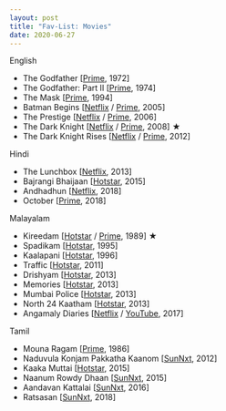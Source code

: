 ```yaml
---
layout: post
title: "Fav-List: Movies"
date: 2020-06-27
---
```


English
* The Godfather [[Prime](https://www.primevideo.com/detail/0KZWS1PUOY12ZSOC1ENY7F2COB), 1972]
* The Godfather: Part II [[Prime](https://www.primevideo.com/detail/0M29QHEWWF4FRHWY7WUQ4M0RVF), 1974]
* The Mask [[Prime](https://www.primevideo.com/detail/0QKB4HLAYWYYJ7IZJYO0GSXWEJ), 1994]
* Batman Begins [[Netflix](https://www.netflix.com/watch/70021642) / [Prime](https://www.primevideo.com/detail/0P9EP6QWO8S60WBB7030KAV4Z7), 2005]
* The Prestige [[Netflix](https://www.netflix.com/watch/70047095) / [Prime](https://www.primevideo.com/detail/0NHF8XHW3MHY857TGPSWTYCXTI), 2006]
* The Dark Knight [[Netflix](https://www.netflix.com/watch/70079583) / [Prime](https://www.primevideo.com/detail/0QSTXR0EXWWYI4D3UGMLFM4A0Q), 2008] &#9733;
* The Dark Knight Rises [[Netflix](https://www.netflix.com/watch/70213514) / [Prime](https://www.primevideo.com/detail/0HX4ZJ73JRAEWPVUE5ZA7ALIIX), 2012]

Hindi
* The Lunchbox [[Netflix](https://www.netflix.com/in/title/70278932), 2013]
* Bajrangi Bhaijaan [[Hotstar](https://www.hotstar.com/in/movies/bajrangi-bhaijaan/1000071777), 2015]
* Andhadhun [[Netflix](https://www.netflix.com/watch/81039381), 2018]
* October [[Prime](https://www.primevideo.com/detail/0KVOW5B1SGGC67U9R3BX2F7KXB), 2018]

Malayalam
* Kireedam [[Hotstar](https://www.hotstar.com/in/movies/kireedam/1000110732) / [Prime](https://www.primevideo.com/detail/0PQIIEJTVNUP03K79M430HVGNS), 1989] &#9733;
* Spadikam [[Hotstar](https://www.hotstar.com/in/movies/spadikam/1000160352), 1995]
* Kaalapani [[Hotstar](https://www.hotstar.com/in/movies/kaalapani/1000151810), 1996]
* Traffic [[Hotstar](https://www.hotstar.com/in/movies/traffic/1000100644), 2011]
* Drishyam [[Hotstar](https://www.hotstar.com/in/movies/drishyam/1000051783), 2013]
* Memories [[Hotstar](https://www.hotstar.com/in/movies/memories/1000080775), 2013]
* Mumbai Police [[Hotstar](https://www.hotstar.com/in/movies/mumbai-police/1000081082), 2013]
* North 24 Kaatham [[Hotstar](https://www.hotstar.com/in/movies/north-24-katham/1000158442), 2013]
* Angamaly Diaries [[Netflix](https://www.netflix.com/watch/80182447) / [YouTube](https://www.youtube.com/watch?v=9mRG1GVxtkY), 2017]

Tamil
* Mouna Ragam [[Prime](https://www.primevideo.com/detail/0KN7YBDJ8UZNMGZZ4U1PPTSRT0), 1986]
* Naduvula Konjam Pakkatha Kaanom [[SunNxt](https://www.sunnxt.com/movie/detail/7086), 2012]
* Kaaka Muttai [[Hotstar](https://www.hotstar.com/in/movies/kaaka-muttai/1000070415), 2015]
* Naanum Rowdy Dhaan [[SunNxt](https://www.sunnxt.com/tamil-movie/detail/7258/naanum-rowdy-dhaan), 2015]
* Aandavan Kattalai [[SunNxt](https://www.sunnxt.com/tamil-movie/detail/26183/aandavan-kattalai), 2016]
* Ratsasan [[SunNxt](https://www.sunnxt.com/tamil-movie/detail/82686/ratsasan), 2018]
